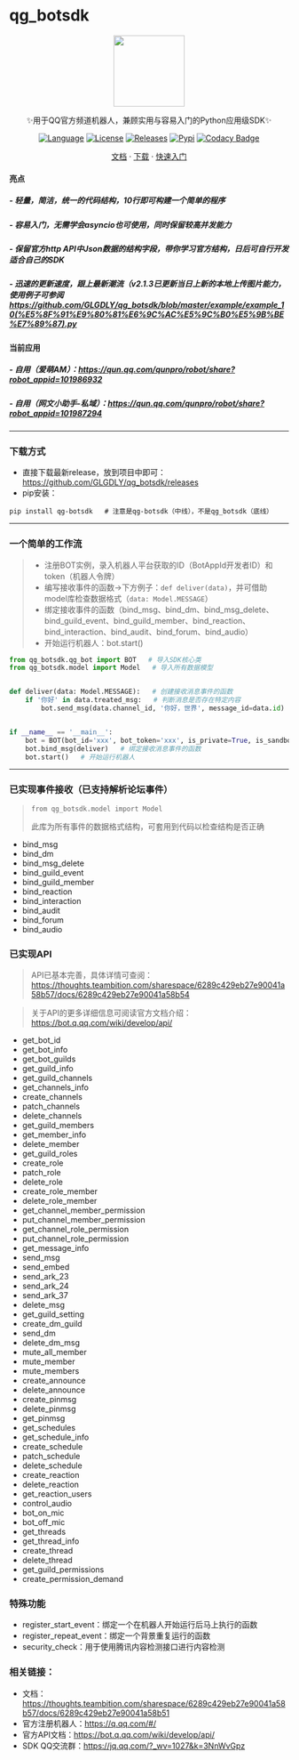 # qg_botsdk

<div align="center">
    
<img src="https://groupprohead.gtimg.cn/13887241636967950/40?t=1650772396134" width="128"/>

✨用于QQ官方频道机器人，兼顾实用与容易入门的Python应用级SDK✨

[![Language](https://img.shields.io/badge/language-python-green.svg?style=plastic)](https://www.python.org/)
[![License](https://img.shields.io/badge/license-MIT-orange.svg?style=plastic)](https://github.com/GLGDLY/qg_botsdk/blob/master/LICENSE)
[![Releases](https://img.shields.io/github/v/release/GLGDLY/qg_botsdk?style=plastic)](https://github.com/GLGDLY/qg_botsdk/releases)
[![Pypi](https://img.shields.io/pypi/dw/qg-botsdk?style=plastic&color=blue)](https://pypi.org/project/qg-botsdk/)
[![Codacy Badge](https://app.codacy.com/project/badge/Grade/f015549b3dba4602be2fe0f5d8b0a8d5)](https://www.codacy.com/gh/GLGDLY/qg_botsdk/dashboard?utm_source=github.com&utm_medium=referral&utm_content=GLGDLY/qg_botsdk&utm_campaign=Badge_Grade)

[文档](https://thoughts.teambition.com/sharespace/6289c429eb27e90041a58b57/docs/6289c429eb27e90041a58b51)
·
[下载](https://github.com/GLGDLY/qg_botsdk/releases)
·
[快速入门](https://thoughts.teambition.com/sharespace/6289c429eb27e90041a58b57/docs/6289c429eb27e90041a58b52)

</div>

#### 亮点

##### -   轻量，简洁，统一的代码结构，10行即可构建一个简单的程序

##### -   容易入门，无需学会asyncio也可使用，同时保留较高并发能力

##### -   保留官方http API中Json数据的结构字段，带你学习官方结构，日后可自行开发适合自己的SDK

##### -   迅速的更新速度，跟上最新潮流（v2.1.3已更新当日上新的本地上传图片能力，使用例子可参阅<https://github.com/GLGDLY/qg_botsdk/blob/master/example/example_10(%E5%8F%91%E9%80%81%E6%9C%AC%E5%9C%B0%E5%9B%BE%E7%89%87).py>

#### 当前应用

##### - 自用（爱萌AM）：<https://qun.qq.com/qunpro/robot/share?robot_appid=101986932>

##### - 自用（网文小助手-私域）：<https://qun.qq.com/qunpro/robot/share?robot_appid=101987294>

* * *

### 下载方式

-   直接下载最新release，放到项目中即可：<https://github.com/GLGDLY/qg_botsdk/releases>
-   pip安装：

```shell bash
pip install qg-botsdk   # 注意是qg-botsdk（中线），不是qg_botsdk（底线）
```

* * *

### 一个简单的工作流

> -   注册BOT实例，录入机器人平台获取的ID（BotAppId开发者ID）和token（机器人令牌）
> -   编写接收事件的函数->下方例子：`def deliver(data)`，并可借助model库检查数据格式（`data: Model.MESSAGE`）
> -   绑定接收事件的函数（bind_msg、bind_dm、bind_msg_delete、bind_guild_event、bind_guild_member、bind_reaction、bind_interaction、bind_audit、bind_forum、bind_audio）
> -   开始运行机器人：bot.start()

```python
from qg_botsdk.qg_bot import BOT   # 导入SDK核心类
from qg_botsdk.model import Model   # 导入所有数据模型


def deliver(data: Model.MESSAGE):   # 创建接收消息事件的函数
    if '你好' in data.treated_msg:   # 判断消息是否存在特定内容
        bot.send_msg(data.channel_id, '你好，世界', message_id=data.id)   # 发送被动回复（带message_id）


if __name__ == '__main__':
    bot = BOT(bot_id='xxx', bot_token='xxx', is_private=True, is_sandbox=True)   # 实例化SDK核心类
    bot.bind_msg(deliver)   # 绑定接收消息事件的函数
    bot.start()   # 开始运行机器人
```

* * *

### 已实现事件接收（已支持解析论坛事件）

> `from qg_botsdk.model import Model` 
>
> 此库为所有事件的数据格式结构，可套用到代码以检查结构是否正确

-   bind_msg
-   bind_dm
-   bind_msg_delete
-   bind_guild_event
-   bind_guild_member
-   bind_reaction
-   bind_interaction
-   bind_audit
-   bind_forum
-   bind_audio

### 已实现API

> API已基本完善，具体详情可查阅：<https://thoughts.teambition.com/sharespace/6289c429eb27e90041a58b57/docs/6289c429eb27e90041a58b54>

> 关于API的更多详细信息可阅读官方文档介绍：<https://bot.q.qq.com/wiki/develop/api/>

-   get_bot_id
-   get_bot_info
-   get_bot_guilds
-   get_guild_info
-   get_guild_channels
-   get_channels_info
-   create_channels
-   patch_channels
-   delete_channels
-   get_guild_members
-   get_member_info
-   delete_member
-   get_guild_roles
-   create_role
-   patch_role
-   delete_role
-   create_role_member
-   delete_role_member
-   get_channel_member_permission
-   put_channel_member_permission
-   get_channel_role_permission
-   put_channel_role_permission
-   get_message_info
-   send_msg
-   send_embed
-   send_ark_23
-   send_ark_24
-   send_ark_37
-   delete_msg
-   get_guild_setting
-   create_dm_guild
-   send_dm
-   delete_dm_msg
-   mute_all_member
-   mute_member
-   mute_members
-   create_announce
-   delete_announce
-   create_pinmsg
-   delete_pinmsg
-   get_pinmsg
-   get_schedules
-   get_schedule_info
-   create_schedule
-   patch_schedule
-   delete_schedule
-   create_reaction
-   delete_reaction
-   get_reaction_users
-   control_audio
-   bot_on_mic
-   bot_off_mic
-   get_threads
-   get_thread_info
-   create_thread
-   delete_thread
-   get_guild_permissions
-   create_permission_demand

### 特殊功能

-   register_start_event：绑定一个在机器人开始运行后马上执行的函数
-   register_repeat_event：绑定一个背景重复运行的函数
-   security_check：用于使用腾讯内容检测接口进行内容检测

### 相关链接：

-   文档：<https://thoughts.teambition.com/sharespace/6289c429eb27e90041a58b57/docs/6289c429eb27e90041a58b51>
-   官方注册机器人：<https://q.qq.com/#/>
-   官方API文档：<https://bot.q.qq.com/wiki/develop/api/>
-   SDK QQ交流群：<https://jq.qq.com/?_wv=1027&k=3NnWvGpz>
